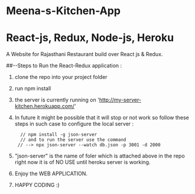 # Meena-s-Kitchen-App
# React-js, Redux, Node-js, Heroku

A Website for Rajasthani Restaurant build over React js &amp; Redux. 

##--Steps to Run the React-Redux application :

1. clone the repo into your project folder
2. run npm install 
3. the server is currently running on 'http://my-server-kitchen.herokuapp.com/'
4. In future it might be possible that it will stop or not work so follow these steps in such case to configure the local server :

         // npm install -g json-server
         // and to run the server use the command
        // --> npx json-server --watch db.json -p 3001 -d 2000
        
5. "json-server" is the name of foler which is attached above in the repo right now it is of NO USE until heroku server is working.
6. Enjoy the WEB APPLICATION.
7. HAPPY CODING :)

